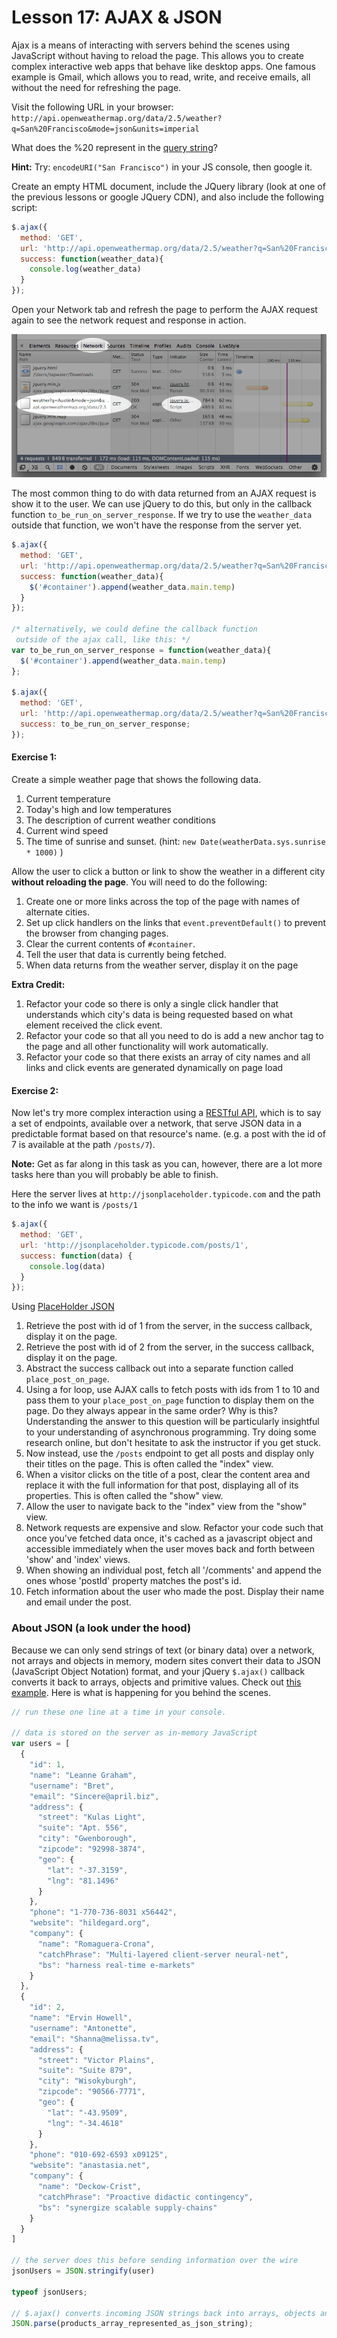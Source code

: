 # Lesson 17: AJAX & JSON

Ajax is a means of interacting with servers behind the scenes using JavaScript without having to reload the page. This allows you to create complex interactive web apps that behave like desktop apps. One famous example is Gmail, which allows you to read, write, and receive emails, all without the need for refreshing the page.

Visit the following URL in your browser: `http://api.openweathermap.org/data/2.5/weather?q=San%20Francisco&mode=json&units=imperial`

What does the %20 represent in the [query string](//en.wikipedia.org/wiki/Query_string)?

**Hint:** Try: `encodeURI("San Francisco")` in your JS console, then google it.

Create an empty HTML document, include the JQuery library (look at one of the previous lessons or google JQuery CDN), and also include the following script:

```javascript
$.ajax({
  method: 'GET',
  url: 'http://api.openweathermap.org/data/2.5/weather?q=San%20Francisco&mode=json&units=imperial',
  success: function(weather_data){
    console.log(weather_data)
  }
});
```

Open your Network tab and refresh the page to perform the AJAX request again to see the network request and response in action.

![](resources/ajax.png)

The most common thing to do with data returned from an AJAX request is show it to the user. We can use jQuery to do this, but only in the callback function `to_be_run_on_server_response`. If we try to use the `weather_data` outside that function, we won't have the response from the server yet.

```javascript
$.ajax({
  method: 'GET',
  url: 'http://api.openweathermap.org/data/2.5/weather?q=San%20Francisco&mode=json&units=imperial',
  success: function(weather_data){
    $('#container').append(weather_data.main.temp)
  }
});

/* alternatively, we could define the callback function
 outside of the ajax call, like this: */
var to_be_run_on_server_response = function(weather_data){
  $('#container').append(weather_data.main.temp)
};

$.ajax({
  method: 'GET',
  url: 'http://api.openweathermap.org/data/2.5/weather?q=San%20Francisco&mode=json&units=imperial',
  success: to_be_run_on_server_response;
});
```

#### Exercise 1: 

Create a simple weather page that shows the following data.

1.  Current temperature
2.  Today's high and low temperatures
3.  The description of current weather conditions
4.  Current wind speed
5.  The time of sunrise and sunset. (hint: `new Date(weatherData.sys.sunrise * 1000)` )

Allow the user to click a button or link to show the weather in a different city **without reloading the page**. You will need to do the following:

1.  Create one or more links across the top of the page with names of alternate cities.
2.  Set up click handlers on the links that `event.preventDefault()` to prevent the browser from changing pages.
3.  Clear the current contents of `#container`.
4.  Tell the user that data is currently being fetched.
5.  When data returns from the weather server, display it on the page

**Extra Credit:**

1.  Refactor your code so there is only a single click handler that understands which city's data is being requested based on what element received the click event.
2.  Refactor your code so that all you need to do is add a new anchor tag to the page and all other functionality will work automatically.
3.  Refactor your code so that there exists an array of city names and all links and click events are generated dynamically on page load

#### Exercise 2:

Now let's try more complex interaction using a [RESTful API](//en.wikipedia.org/wiki/Representational_state_transfer), which is to say a set of endpoints, available over a network, that serve JSON data in a predictable format based on that resource's name. (e.g. a post with the id of 7 is available at the path `/posts/7`).

**Note:** Get as far along in this task as you can, however, there are a lot more tasks here than you will probably be able to finish.  

Here the server lives at `http://jsonplaceholder.typicode.com` and the path to the info we want is `/posts/1`

```javascript
$.ajax({
  method: 'GET',
  url: 'http://jsonplaceholder.typicode.com/posts/1',
  success: function(data) {
    console.log(data)
  }
});
```

Using [PlaceHolder JSON](http://jsonplaceholder.typicode.com/)

1.  Retrieve the post with id of 1 from the server, in the success callback, display it on the page.
2.  Retrieve the post with id of 2 from the server, in the success callback, display it on the page.
3.  Abstract the success callback out into a separate function called `place_post_on_page`.
4.  Using a for loop, use AJAX calls to fetch posts with ids from 1 to 10 and pass them to your `place_post_on_page` function to display them on the page. Do they always appear in the same order? Why is this? Understanding the answer to this question will be particularly insightful to your understanding of asynchronous programming. Try doing some research online, but don't hesitate to ask the instructor if you get stuck.
5.  Now instead, use the `/posts` endpoint to get all posts and display only their titles on the page. This is often called the "index" view.
6.  When a visitor clicks on the title of a post, clear the content area and replace it with the full information for that post, displaying all of its properties. This is often called the "show" view.
7.  Allow the user to navigate back to the "index" view from the "show" view.
8.  Network requests are expensive and slow. Refactor your code such that once you've fetched data once, it's cached as a javascript object and accessible immediately when the user moves back and forth between 'show' and 'index' views.
9.  When showing an individual post, fetch all '/comments' and append the ones whose 'postId' property matches the post's id.
10.  Fetch information about the user who made the post. Display their name and email under the post.

### About JSON (a look under the hood)

Because we can only send strings of text (or binary data) over a network, not arrays and objects in memory, modern sites convert their data to JSON (JavaScript Object Notation) format, and your jQuery `$.ajax()` callback converts it back to arrays, objects and primitive values. Check out [this example](http://learnxinyminutes.com/docs/json/). Here is what is happening for you behind the scenes.

```javascript
// run these one line at a time in your console.

// data is stored on the server as in-memory JavaScript
var users = [
  {
    "id": 1,
    "name": "Leanne Graham",
    "username": "Bret",
    "email": "Sincere@april.biz",
    "address": {
      "street": "Kulas Light",
      "suite": "Apt. 556",
      "city": "Gwenborough",
      "zipcode": "92998-3874",
      "geo": {
        "lat": "-37.3159",
        "lng": "81.1496"
      }
    },
    "phone": "1-770-736-8031 x56442",
    "website": "hildegard.org",
    "company": {
      "name": "Romaguera-Crona",
      "catchPhrase": "Multi-layered client-server neural-net",
      "bs": "harness real-time e-markets"
    }
  },
  {
    "id": 2,
    "name": "Ervin Howell",
    "username": "Antonette",
    "email": "Shanna@melissa.tv",
    "address": {
      "street": "Victor Plains",
      "suite": "Suite 879",
      "city": "Wisokyburgh",
      "zipcode": "90566-7771",
      "geo": {
        "lat": "-43.9509",
        "lng": "-34.4618"
      }
    },
    "phone": "010-692-6593 x09125",
    "website": "anastasia.net",
    "company": {
      "name": "Deckow-Crist",
      "catchPhrase": "Proactive didactic contingency",
      "bs": "synergize scalable supply-chains"
    }
  }
]

// the server does this before sending information over the wire
jsonUsers = JSON.stringify(user)

typeof jsonUsers;

// $.ajax() converts incoming JSON strings back into arrays, objects and primitive values before passing it into your callback function.
JSON.parse(products_array_represented_as_json_string);
```